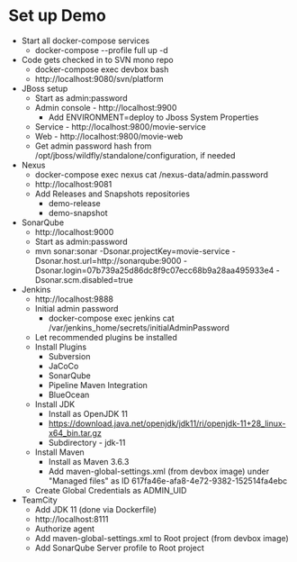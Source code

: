 # Set up Demo

- Start all docker-compose services
  - docker-compose --profile full up -d
- Code gets checked in to SVN mono repo
  - docker-compose exec devbox bash
  - http://localhost:9080/svn/platform
- JBoss setup
  - Start as admin:password
  - Admin console - http://localhost:9900
    - Add ENVIRONMENT=deploy to Jboss System Properties
  - Service - http://localhost:9800/movie-service
  - Web - http://localhost:9800/movie-web
  - Get admin password hash from /opt/jboss/wildfly/standalone/configuration, if needed
- Nexus
  - docker-compose exec nexus cat /nexus-data/admin.password
  - http://localhost:9081  
  - Add Releases and Snapshots repositories
    - demo-release
    - demo-snapshot
- SonarQube
  - http://localhost:9000
  - Start as admin:password
  - mvn sonar:sonar -Dsonar.projectKey=movie-service -Dsonar.host.url=http://sonarqube:9000 -Dsonar.login=07b739a25d86dc8f9c07ecc68b9a28aa495933e4 -Dsonar.scm.disabled=true
- Jenkins
  - http://localhost:9888
  - Initial admin password
    - docker-compose exec jenkins cat /var/jenkins_home/secrets/initialAdminPassword
  - Let recommended plugins be installed
  - Install Plugins
    - Subversion
    - JaCoCo
    - SonarQube
    - Pipeline Maven Integration
    - BlueOcean
  - Install JDK
    - Install as OpenJDK 11
    - https://download.java.net/openjdk/jdk11/ri/openjdk-11+28_linux-x64_bin.tar.gz
    - Subdirectory - jdk-11
  - Install Maven
    - Install as Maven 3.6.3
    - Add maven-global-settings.xml (from devbox image) under "Managed files" as ID 617fa46e-afa8-4e72-9382-152514fa4ebc
  - Create Global Credentials as ADMIN_UID
- TeamCity
  - Add JDK 11 (done via Dockerfile)
  - http://localhost:8111
  - Authorize agent
  - Add maven-global-settings.xml to Root project (from devbox image)
  - Add SonarQube Server profile to Root project
